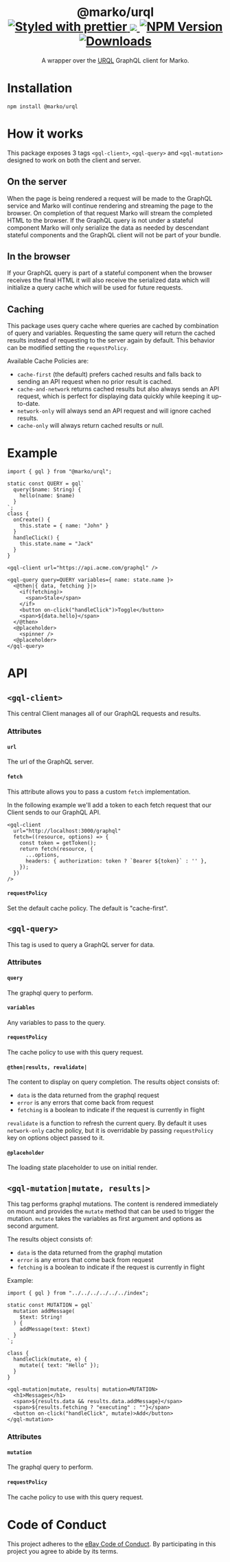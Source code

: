 <h1 align="center">
  <!-- Logo -->
  <br/>
  @marko/urql
	<br/>

  <!-- Format -->
  <a href="https://github.com/prettier/prettier">
    <img src="https://img.shields.io/badge/styled_with-prettier-ff69b4.svg" alt="Styled with prettier"/>
  </a>
  <!-- Coverage -->
  <a href="https://codecov.io/gh/marko-js/urql">
    <img src="https://codecov.io/gh/marko-js/urql/branch/main/graph/badge.svg?token=cSvMDikbE4"/>
  </a>
  <!-- NPM Version -->
  <a href="https://npmjs.org/package/@marko/urql">
    <img src="https://img.shields.io/npm/v/@marko/urql.svg" alt="NPM Version"/>
  </a>
  <!-- Downloads -->
  <a href="https://npmjs.org/package/@marko/urql">
    <img src="https://img.shields.io/npm/dm/@marko/urql.svg" alt="Downloads"/>
  </a>
</h1>

<p align="center">
  A wrapper over the <a href="https://github.com/FormidableLabs/urql">URQL</a> GraphQL client for Marko.
</p>

# Installation

```console
npm install @marko/urql
```

# How it works

This package exposes 3 tags `<gql-client>`, `<gql-query>` and `<gql-mutation>` designed to work on both the client and server.

## On the server

When the page is being rendered a request will be made to the GraphQL service and Marko will continue rendering and streaming the page to the browser. On completion of that request Marko will stream the completed HTML to the browser. If the GraphQL query is not under a stateful component Marko will only serialize the data as needed by descendant stateful components and the GraphQL client will not be part of your bundle.

## In the browser

If your GraphQL query is part of a stateful component when the browser receives the final HTML it will also receive the serialized data which will initialize a query cache which will be used for future requests.

## Caching

This package uses query cache where queries are cached by combination of query and variables. Requesting the same query will return the cached results instead of requesting to the server again by default. This behavior can be modified setting the `requestPolicy`.

Available Cache Policies are:

- `cache-first` (the default) prefers cached results and falls back to sending an API request when no prior result is cached.
- `cache-and-network` returns cached results but also always sends an API request, which is perfect for displaying data quickly while keeping it up-to-date.
- `network-only` will always send an API request and will ignore cached results.
- `cache-only` will always return cached results or null.

# Example

```marko
import { gql } from "@marko/urql";

static const QUERY = gql`
  query($name: String) {
    hello(name: $name)
  }
`;
class {
  onCreate() {
    this.state = { name: "John" }
  }
  handleClick() {
    this.state.name = "Jack"
  }
}

<gql-client url="https://api.acme.com/graphql" />

<gql-query query=QUERY variables={ name: state.name }>
  <@then|{ data, fetching }|>
    <if(fetching)>
      <span>Stale</span>
    </if>
    <button on-click("handleClick")>Toggle</button>
    <span>${data.hello}</span>
  </@then>
  <@placeholder>
    <spinner />
  <@placeholder>
</gql-query>
```

# API

## `<gql-client>`

This central Client manages all of our GraphQL requests and results.

### Attributes

#### `url`

The url of the GraphQL server.

#### `fetch`

This attribute allows you to pass a custom `fetch` implementation.

In the following example we'll add a token to each fetch request that our Client sends to our GraphQL API.

```marko
<gql-client
  url="http://localhost:3000/graphql"
  fetch=((resource, options) => {
    const token = getToken();
    return fetch(resource, {
      ...options,
      headers: { authorization: token ? `Bearer ${token}` : '' },
    });
  })
/>
```

#### `requestPolicy`

Set the default cache policy. The default is "cache-first".

## `<gql-query>`

This tag is used to query a GraphQL server for data.

### Attributes

#### `query`

The graphql query to perform.

#### `variables`

Any variables to pass to the query.

#### `requestPolicy`

The cache policy to use with this query request.

#### `@then|results, revalidate|`

The content to display on query completion. The results object consists of:

- `data` is the data returned from the graphql request
- `error` is any errors that come back from request
- `fetching` is a boolean to indicate if the request is currently in flight

`revalidate` is a function to refresh the current query. By default it uses `network-only` cache policy, but it is overridable by passing `requestPolicy` key on options object passed to it.

#### `@placeholder`

The loading state placeholder to use on initial render.

## `<gql-mutation|mutate, results|>`

This tag performs graphql mutations. The content is rendered immediately on mount and provides the `mutate` method that can be used to trigger the mutation. `mutate` takes the variables as first argument and options as second argument.

The results object consists of:

- `data` is the data returned from the graphql mutation
- `error` is any errors that come back from request
- `fetching` is a boolean to indicate if the request is currently in flight

Example:

```marko
import { gql } from "../../../../../../index";

static const MUTATION = gql`
  mutation addMessage(
    $text: String!
  ) {
    addMessage(text: $text)
  }
`;

class {
  handleClick(mutate, e) {
    mutate({ text: "Hello" });
  }
}

<gql-mutation|mutate, results| mutation=MUTATION>
  <h1>Messages</h1>
  <span>${results.data && results.data.addMessage}</span>
  <span>${results.fetching ? "executing" : ""}</span>
  <button on-click("handleClick", mutate)>Add</button>
</gql-mutation>
```

### Attributes

#### `mutation`

The graphql query to perform.

#### `requestPolicy`

The cache policy to use with this query request.

# Code of Conduct

This project adheres to the [eBay Code of Conduct](./.github/CODE_OF_CONDUCT.md). By participating in this project you agree to abide by its terms.
